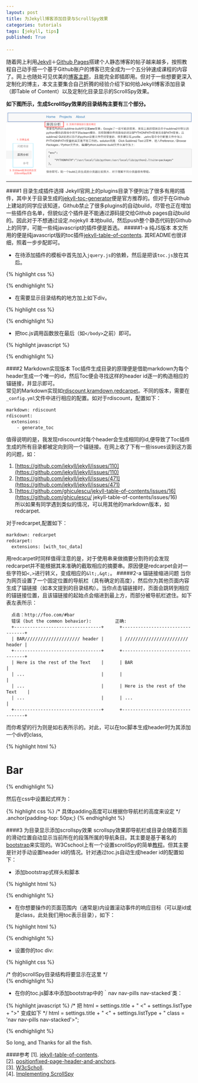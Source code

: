 ```yaml
---
layout: post
title: 为Jekyll博客添加目录与ScrollSpy效果
categories: tutorials
tags: [jekyll, tips]
published: True

---
```

随着网上利用[Jekyll](http://jekyllrb.com/)＋[Github Pages](https://pages.github.com/)搭建个人静态博客的帖子越来越多，按照教程自己动手搭一个基于Github账户的博客已完全成为一个五分钟速成课程的内容了。网上也随处可见优美的[博客主题](http://jekyllthemes.org/)，且能完全即插即用。但对于一些想要更深入定制化的博主，本文主要集合自己折腾的经验介绍下如何给Jekyll博客添加目录（即Table of Content）以及定制化目录显示的ScrollSpy效果。

<!--more-->

**如下图所示，生成ScrollSpy效果的目录结构主要有三个部分。**

![Toc with ScrollSpy](/assets/img/post/toc_of_scrollspy.png)
<hr />

####1 目录生成插件选择
Jekyll官网上的plugins目录下便列出了很多有用的插件，其中关于目录生成的[jekyll-toc-generator](https://github.com/dafi/jekyll-toc-generator)便是官方推荐的。但对于在Github上建站的同学应该知道，Github禁止了很多plugins的自动build，尽管也正在增加一些插件白名单，但貌似这个插件是不能通过源码提交给Github pages自动build的。因此对于不想通过设定.nojekyll 本地build，然后push整个静态代码到Github上的同学，可能一些纯javascript的插件便是首选。
#####1-a 纯JS版本
本文所用的便是纯javascript版的toc插件[jekyll-table-of-contents](https://github.com/ghiculescu/jekyll-table-of-contents). 其README也很详细，照着一步步配即可。  
* 在待添加插件的模板中首先加入`jquery.js`的依赖，然后是把该`toc.js`放在其后。

{% highlight  css  %}
<script src="/javascripts/jquery-2.1.4.min.js" type="text/javascript"></script>
<script src="/javascripts/toc.js" type="text/javascript"></script>
{% endhighlight %}

* 在需要显示目录结构的地方加上如下div。

{% highlight  css  %}
<div id="toc"></div>
{% endhighlight %}

* 把toc.js调用函数放在最后（如`</body>`之前）即可。

{% highlight  javascript  %}
<script type="text/javascript">
$(document).ready(function() {
    $('#toc').toc();
}); </script>
{% endhighlight %}

####2 Markdown实现版本
Toc插件生成目录的原理便是借助markdown为每个header生成一个唯一的id，然后Toc便会寻找这样的header id逐一的构造相应的锚链接，并显示即可。  
常见的Markdown实现如[rdiscount](https://github.com/davidfstr/rdiscount),[kramdown](http://kramdown.gettalong.org/),[redcarpet](https://github.com/vmg/redcarpet)。不同的版本，需要在`_config.yml`文件中进行相应的配置。如对于rdiscount，配置如下：

    markdown: rdiscount
    rdiscount:
      extensions:
        - generate_toc

值得说明的是，我发现rdiscount对每个header会生成相同的id,便导致了Toc插件生成的所有目录都被定向到同一个锚链接。在网上收了下有一些issues谈到这方面的问题，如：  
1. [https://github.com/jekyll/jekyll/issues/110](https://github.com/jekyll/jekyll/issues/110)  
2. [https://github.com/jekyll/jekyll/issues/471](https://github.com/jekyll/jekyll/issues/471)  
3. [https://github.com/ghiculescu/jekyll-table-of-contents/issues/16](https://github.com/ghiculescu/  jekyll-table-of-contents/issues/16)  
所以如果有同学遇到类似的情况，可以用其他的markdown版本，如redcarpet.

对于redcarpet,配置如下：

    markdown: redcarpet
    redcarpet:
      extensions: [with_toc_data]

用redcarpet时同样值得注意的是，对于使用<!--more-->串来做摘要分割符的会发现redcarpet并不能根据其来准确的截取相应的摘要串。原因便是redcarpet会对一些字符如`<,>`进行转义，变成相应的`&lt;,&gt;`。
#####2-a 锚链接缩进问题
当你为网页设置了一个固定位置的导航栏（具有确定的高度），然后你为其他页面内容生成了锚链接（如本文提到的目录结构）。当你点击锚链接时，页面会跳转到相应的锚链接位置，且该锚链接的起始点会缩进到最上方，而部分被导航栏遮住。如下表左表所示：  

      点击：http://foo.com/#bar
      错误 (but the common behavior):         正确:
      +---------------------------------+      +---------------------------------+
      | BAR///////////////////// header |      | //////////////////////// header |
      +---------------------------------+      +---------------------------------+
      | Here is the rest of the Text    |      | BAR                             |
      | ...                             |      |                                 |
      | ...                             |      | Here is the rest of the Text    |
      | ...                             |      | ...                             |
      +---------------------------------+      +---------------------------------+
而你希望的行为则是如右表所示的。对此，可以在toc脚本生成header时为其添加一个div的class,

{% highlight  html %}
<h1><a class="anchor" name="barlink">Bar</a></h1>
{% endhighlight %}

然后在css中设置起式样为：

{% highlight  css %}
/* 具体padding高度可以根据你导航栏的高度来设定 */
.anchor{padding-top: 50px;}
{% endhighlight %}

####3 为目录显示添加scrollspy效果
scrollspy效果即导航栏或目录会随着页面的滑动位置自动显示当前所在的段落所属的导航条目。其主要是基于著名的[bootstrap](http://getbootstrap.com/)来实现的。W3Cschool上有一个设置scrollSpy的简单[教程](http://www.w3schools.com/bootstrap/bootstrap_scrollspy.asp)。但其主要是针对手动设置header id的情况。针对通过toc.js自动生成header id的配置如下：  

* 添加bootstrap式样头和脚本    

{% highlight  html %}
<link rel="stylesheet" href="/stylesheets/bootstrap.min.css">
<script src="http://maxcdn.bootstrapcdn.com/bootstrap/3.3.5/js/bootstrap.min.js"></script>
{% endhighlight %}

* 在你想要操作的页面范围内（通常是<body>)内设置滚动事件的响应目标（可以是id或是class，此处我们用toc表示目录），如下：

{% highlight  html %}
<body  data-spy="scroll" data-target=".toc" data-offset="20">
{% endhighlight %}

* 设置你的toc div: 

{% highlight  css %}
<div class="toc">
/* 你的scrollSpy目录结构将要显示在这里 */
</div>
{% endhighlight %}

* 在你的toc.js脚本中添加bootstrap中的｀nav nav-pills nav-stacked`类：  

{% highlight  javascript  %}
/* 把 html = settings.title + " <" + settings.listType + ">" 变成如下 */
html = settings.title + " <" + settings.listType + " class = 'nav nav-pills nav-stacked'>";

{% endhighlight %}

So long, and Thanks for all the fish.

####参考
[1]. [jekyll-table-of-contents](https://github.com/ghiculescu/jekyll-table-of-contents).  
[2]. [positionfixed-page-header-and-anchors](http://stackoverflow.com/questions/4086107/html-positionfixed-page-header-and-in-page-anchors).  
[3]. [W3cScholl](http://www.w3schools.com/bootstrap/bootstrap_scrollspy.asp).  
[4]. [Implementing ScrollSpy](http://idratherbewriting.com/2015/01/20/implementing-scrollspy-with-jekyll-to-auto-build-a-table-of-contents/)







